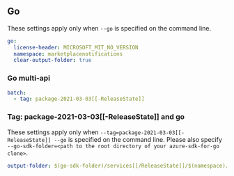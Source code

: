 ## Go

These settings apply only when `--go` is specified on the command line.

```yaml $(go)
go:
  license-header: MICROSOFT_MIT_NO_VERSION
  namespace: marketplacenotifications
  clear-output-folder: true
```

### Go multi-api

``` yaml $(go) && $(multiapi)
batch:
  - tag: package-2021-03-03[[-ReleaseState]]
```

### Tag: package-2021-03-03[[-ReleaseState]] and go

These settings apply only when `--tag=package-2021-03-03[[-ReleaseState]] --go` is specified on the command line.
Please also specify `--go-sdk-folder=<path to the root directory of your azure-sdk-for-go clone>`.

```yaml $(tag) == 'package-2021-03-03[[-ReleaseState]]' && $(go)
output-folder: $(go-sdk-folder)/services[[/ReleaseState]]/$(namespace)/mgmt/2021-03-03/$(namespace)
```

